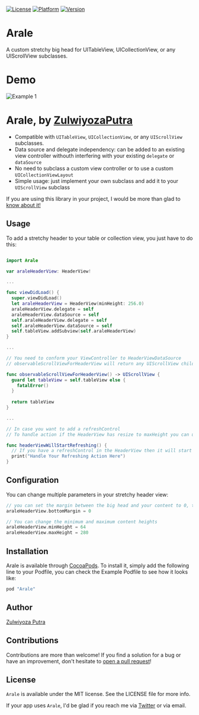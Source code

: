 [![License](https://img.shields.io/cocoapods/l/Arale.svg?style=flat)](http://cocoapods.org/pods/Arale)
[![Platform](https://img.shields.io/cocoapods/p/Arale.svg?style=flat)](http://cocoapods.org/pods/Arale)
[![Version](https://img.shields.io/cocoapods/v/Arale.svg?style=flat)](http://cocoapods.org/pods/Arale)

# Arale
A custom stretchy big head for UITableView, UICollectionView, or any UIScrollView subclasses.

# Demo
![Example 1](https://media.giphy.com/media/1qbl6sAB2EJh0fi9p7/giphy.gif)

# Arale, by [ZulwiyozaPutra](https://twitter.com/ZulwiyozaPutra)

- Compatible with `UITableView`, `UICollectionView`, or any `UIScrollView` subclasses.
- Data source and delegate independency: can be added to an existing view controller withouth interfering with your existing `delegate` or `dataSource`
- No need to subclass a custom view controller or to use a custom `UICollectionViewLayout`
- Simple usage: just implement your own subclass and add it to your `UIScrollView` subclass


If you are using this library in your project, I would be more than glad to [know about it!](mailto:zulwiyozaputra@gmail.com)

## Usage

To add a stretchy header to your table or collection view, you just have to do this:

```swift

import Arale

var araleHeaderView: HeaderView!

...

func viewDidLoad() {
  super.viewDidLoad()
  let araleHeaderView = HeaderView(minHeight: 256.0)
  araleHeaderView.delegate = self
  araleHeaderView.dataSource = self
  self.araleHeaderView.delegate = self
  self.araleHeaderView.dataSource = self
  self.tableView.addSubview(self.araleHeaderView)
}

...

// You need to conform your ViewController to HeaderViewDataSource
// observableScrollViewForHeaderView will return any UIScrollView children instance to be tracked by the HeaderView

func observableScrollViewForHeaderView() -> UIScrollView {
  guard let tableView = self.tableView else {
    fatalError()
  }
        
  return tableView
}

...

// In case you want to add a refreshControl
// To handle action if the HeaderView has resize to maxHeight you can use HeaderViewDelegate

func headerViewWillStartRefreshing() {
  // If you have a refreshControl in the HeaderView then it will start refreshing for you
  print("Handle Your Refreshing Action Here")
}
```

## Configuration

You can change multiple parameters in your stretchy header view:

```swift
// you can set the margin between the big head and your content to 0, the default is 16
araleHeaderView.bottomMargin = 0

// You can change the minimum and maximum content heights
araleHeaderView.minHeight = 64
araleHeaderView.maxHeight = 280
```

## Installation

Arale is available through [CocoaPods](http://cocoapods.org). To install it, simply add the following line to your Podfile, you can check the Example Podfile to see how it looks like:

```ruby
pod "Arale"
```

## Author

[Zulwiyoza Putra](https://twitter.com/zulwiyozaputra)

## Contributions

Contributions are more than welcome! If you find a solution for a bug or have an improvement, don't hesitate to [open a pull request](https://github.com/ZulwiyozaPutra/Arale/compare)!

## License

`Arale` is available under the MIT license. See the LICENSE file for more info.

If your app uses `Arale`, I'd be glad if you reach me via [Twitter](https://twitter.com/zulwiyozaputra) or via email.
